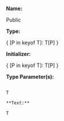**Name:**

Public

**Type:**

{ [P in keyof T]: T[P] }

**Initializer:**

{ [P in keyof T]: T[P] }

**Type Parameter(s):**

```**Name:**

T

**Text:**

T

```

